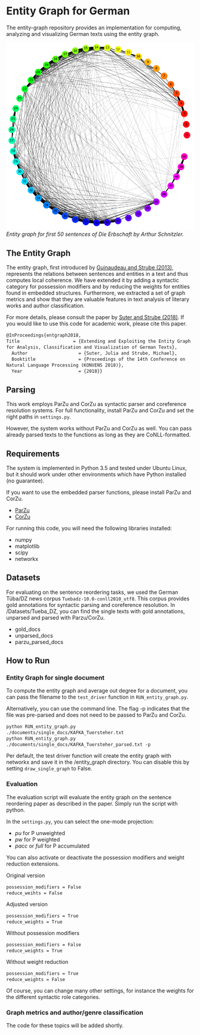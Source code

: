 # Entity Graph for German

The entity-graph repository provides an implementation for computing, analyzing and visualizing German texts using the entity graph. 

![](images/SCHN_erbschft_1.png)
*Entity graph for first 50 sentences of Die Erbschaft by Arthur Schnitzler.*



## The Entity Graph

The entity graph, first introduced by [Guinaudeau and
Strube (2013)](http://www.aclweb.org/anthology/P13-1010), represents the relations between sentences and entities in a text and thus computes local coherence. We have extended it by adding a syntactic category for possession modifiers and by reducing the weights for entities found in embedded structures. Furthermore, we
extracted a set of graph metrics and show that they are valuable features in text analysis of literary works and author classification.

For more details, please consult the paper by [Suter and Strube (2018)](https://www.oeaw.ac.at/fileadmin/subsites/academiaecorpora/PDF/konvens18_15.pdf). If you would like to use this code for academic work, please cite this paper. 

```
@InProceedings{entgraph2018,  
Title                    = {Extending and Exploiting the Entity Graph for Analysis, Classification and Visualization of German Texts},
  Author                   = {Suter, Julia and Strube, Michael},
  Booktitle                = {Proceedings of the 14th Conference on Natural Language Processing (KONVENS 2018)},
  Year                     = {2018}}
```
## Parsing

This work employs ParZu and CorZu as syntactic parser and coreference resolution systems. For full functionality, install ParZu and CorZu and set the right paths in `settings.py`.

However, the system works without ParZu and CorZu as well. You can pass already parsed texts to the functions as long as they are CoNLL-formatted. 

## Requirements

The system is implemented in Python 3.5 and tested under Ubuntu Linux, but it should work under other environments which have Python installed (no guarantee).

If you want to use the embedded parser functions, please install ParZu and CorZu.

- [ParZu](https://github.com/rsennrich/ParZu)
- [CorZu](https://github.com/dtuggener/CorZu)

For running this code, you will need the following libraries installed:

- numpy
- matplotlib
- scipy
- networkx
 

## Datasets

For evaluating on the sentence reordering tasks, we used the German Tüba/DZ news corpus `Tuebadz-10.0-conll2010_utf8`. 
This corpus provides gold annotations for syntactic parsing and coreference resolution. 
In /Datasets/Tueba_DZ, you can find the single texts with gold annotations, unparsed and parsed with Parzu/CorZu.

- gold_docs
- unparsed_docs 
- parzu_parsed_docs

## How to Run

### Entity Graph for single document

To compute the entity graph and average out degree for a document, you can pass the filename to the  `test_driver` function in `RUN_entity_graph.py`.

Alternatively, you can use the command line. The flag -p indicates that the file was pre-parsed and does not need to be passed to ParZu and CorZu.

```
python RUN_entity_graph.py ./documents/single_docs/KAFKA_Tuersteher.txt
python RUN_entity_graph.py ./documents/single_docs/KAFKA_Tuersteher_parsed.txt -p 
```
Per default, the test driver function will create the entity graph with networkx and save it in the /entity_graph directory. You can disable this by setting `draw_single_graph` to False. 

### Evaluation

The evaluation script will evaluate the entity graph on the sentence reordering paper as described in the paper. Simply run the script with python. 

In the `settings.py`, you can select the one-mode projection:


- *pu* for P unweighted
- *pw* for P weighted
- *pacc* or *full* for P accumulated

You can also activate or deactivate the possession modifiers and weight reduction extensions. 


Original version
```
possession_modifiers = False
reduce_weihts = False
```

Adjusted version
```
possession_modifiers = True
reduce_weights = True
```

Without possession modifiers
```
possession_modifiers = False
reduce_weights = True
```

Without weight reduction
```
possession_modifiers = True
reduce_weights = False
```

Of course, you can change many other settings, for instance the weights for the different syntactic role categories. 


### Graph metrics and author/genre classification

The code for these topics will be added shortly. 